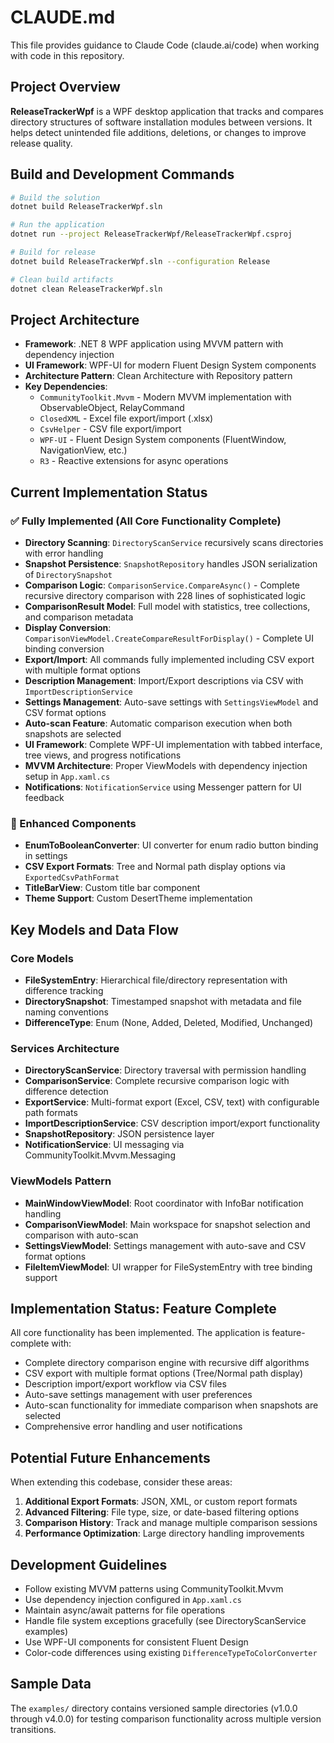 # CLAUDE.md

This file provides guidance to Claude Code (claude.ai/code) when working with code in this repository.

## Project Overview

**ReleaseTrackerWpf** is a WPF desktop application that tracks and compares directory structures of software installation modules between versions. It helps detect unintended file additions, deletions, or changes to improve release quality.

## Build and Development Commands

```bash
# Build the solution
dotnet build ReleaseTrackerWpf.sln

# Run the application
dotnet run --project ReleaseTrackerWpf/ReleaseTrackerWpf.csproj

# Build for release
dotnet build ReleaseTrackerWpf.sln --configuration Release

# Clean build artifacts
dotnet clean ReleaseTrackerWpf.sln
```

## Project Architecture

- **Framework**: .NET 8 WPF application using MVVM pattern with dependency injection
- **UI Framework**: WPF-UI for modern Fluent Design System components
- **Architecture Pattern**: Clean Architecture with Repository pattern
- **Key Dependencies**:
  - `CommunityToolkit.Mvvm` - Modern MVVM implementation with ObservableObject, RelayCommand
  - `ClosedXML` - Excel file export/import (.xlsx)
  - `CsvHelper` - CSV file export/import
  - `WPF-UI` - Fluent Design System components (FluentWindow, NavigationView, etc.)
  - `R3` - Reactive extensions for async operations

## Current Implementation Status

### ✅ Fully Implemented (All Core Functionality Complete)
- **Directory Scanning**: `DirectoryScanService` recursively scans directories with error handling
- **Snapshot Persistence**: `SnapshotRepository` handles JSON serialization of `DirectorySnapshot`
- **Comparison Logic**: `ComparisonService.CompareAsync()` - Complete recursive directory comparison with 228 lines of sophisticated logic
- **ComparisonResult Model**: Full model with statistics, tree collections, and comparison metadata
- **Display Conversion**: `ComparisonViewModel.CreateCompareResultForDisplay()` - Complete UI binding conversion
- **Export/Import**: All commands fully implemented including CSV export with multiple format options
- **Description Management**: Import/Export descriptions via CSV with `ImportDescriptionService`
- **Settings Management**: Auto-save settings with `SettingsViewModel` and CSV format options
- **Auto-scan Feature**: Automatic comparison execution when both snapshots are selected
- **UI Framework**: Complete WPF-UI implementation with tabbed interface, tree views, and progress notifications
- **MVVM Architecture**: Proper ViewModels with dependency injection setup in `App.xaml.cs`
- **Notifications**: `NotificationService` using Messenger pattern for UI feedback

### 🎯 Enhanced Components
- **EnumToBooleanConverter**: UI converter for enum radio button binding in settings
- **CSV Export Formats**: Tree and Normal path display options via `ExportedCsvPathFormat`
- **TitleBarView**: Custom title bar component
- **Theme Support**: Custom DesertTheme implementation

## Key Models and Data Flow

### Core Models
- **FileSystemEntry**: Hierarchical file/directory representation with difference tracking
- **DirectorySnapshot**: Timestamped snapshot with metadata and file naming conventions
- **DifferenceType**: Enum (None, Added, Deleted, Modified, Unchanged)

### Services Architecture
- **DirectoryScanService**: Directory traversal with permission handling
- **ComparisonService**: Complete recursive comparison logic with difference detection
- **ExportService**: Multi-format export (Excel, CSV, text) with configurable path formats
- **ImportDescriptionService**: CSV description import/export functionality
- **SnapshotRepository**: JSON persistence layer
- **NotificationService**: UI messaging via CommunityToolkit.Mvvm.Messaging

### ViewModels Pattern
- **MainWindowViewModel**: Root coordinator with InfoBar notification handling
- **ComparisonViewModel**: Main workspace for snapshot selection and comparison with auto-scan
- **SettingsViewModel**: Settings management with auto-save and CSV format options
- **FileItemViewModel**: UI wrapper for FileSystemEntry with tree binding support

## Implementation Status: Feature Complete

All core functionality has been implemented. The application is feature-complete with:
- Complete directory comparison engine with recursive diff algorithms
- CSV export with multiple format options (Tree/Normal path display)
- Description import/export workflow via CSV files
- Auto-save settings management with user preferences
- Auto-scan functionality for immediate comparison when snapshots are selected
- Comprehensive error handling and user notifications

## Potential Future Enhancements
When extending this codebase, consider these areas:
1. **Additional Export Formats**: JSON, XML, or custom report formats
2. **Advanced Filtering**: File type, size, or date-based filtering options
3. **Comparison History**: Track and manage multiple comparison sessions
4. **Performance Optimization**: Large directory handling improvements

## Development Guidelines

- Follow existing MVVM patterns using CommunityToolkit.Mvvm
- Use dependency injection configured in `App.xaml.cs`
- Maintain async/await patterns for file operations
- Handle file system exceptions gracefully (see DirectoryScanService examples)
- Use WPF-UI components for consistent Fluent Design
- Color-code differences using existing `DifferenceTypeToColorConverter`

## Sample Data
The `examples/` directory contains versioned sample directories (v1.0.0 through v4.0.0) for testing comparison functionality across multiple version transitions.
